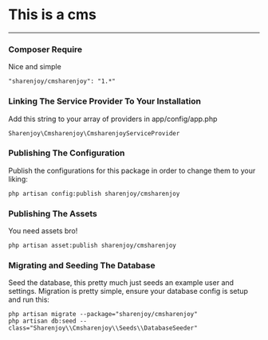 # This is a cms
--------------------------------------

### Composer Require
Nice and simple

    "sharenjoy/cmsharenjoy": "1.*"

### Linking The Service Provider To Your Installation
Add this string to your array of providers in app/config/app.php

    Sharenjoy\Cmsharenjoy\CmsharenjoyServiceProvider

### Publishing The Configuration
Publish the configurations for this package in order to change them to your liking:

    php artisan config:publish sharenjoy/cmsharenjoy

### Publishing The Assets
You need assets bro!

    php artisan asset:publish sharenjoy/cmsharenjoy

### Migrating and Seeding The Database
Seed the database, this pretty much just seeds an example user and settings. Migration is pretty simple, ensure your database config is setup and run this:

    php artisan migrate --package="sharenjoy/cmsharenjoy"
    php artisan db:seed --class="Sharenjoy\\Cmsharenjoy\\Seeds\\DatabaseSeeder"
